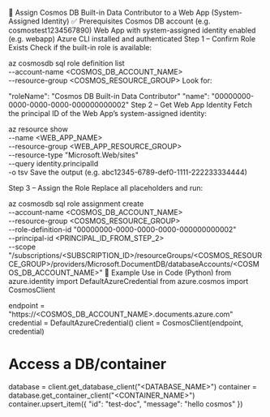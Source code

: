 🔧 Assign Cosmos DB Built-in Data Contributor to a Web App (System-Assigned Identity)
✅ Prerequisites
Cosmos DB account (e.g. cosmostest1234567890)
Web App with system-assigned identity enabled (e.g. webapp)
Azure CLI installed and authenticated
Step 1 – Confirm Role Exists
Check if the built-in role is available:

az cosmosdb sql role definition list \
  --account-name <COSMOS_DB_ACCOUNT_NAME> \
  --resource-group <COSMOS_RESOURCE_GROUP>
Look for:

"roleName": "Cosmos DB Built-in Data Contributor"
"name": "00000000-0000-0000-0000-000000000002"
Step 2 – Get Web App Identity
Fetch the principal ID of the Web App’s system-assigned identity:

az resource show \
  --name <WEB_APP_NAME> \
  --resource-group <WEB_APP_RESOURCE_GROUP> \
  --resource-type "Microsoft.Web/sites" \
  --query identity.principalId \
  -o tsv
Save the output (e.g. abc12345-6789-def0-1111-222233334444)

Step 3 – Assign the Role
Replace all placeholders and run:

az cosmosdb sql role assignment create \
  --account-name <COSMOS_DB_ACCOUNT_NAME> \
  --resource-group <COSMOS_RESOURCE_GROUP> \
  --role-definition-id "00000000-0000-0000-0000-000000000002" \
  --principal-id <PRINCIPAL_ID_FROM_STEP_2> \
  --scope "/subscriptions/<SUBSCRIPTION_ID>/resourceGroups/<COSMOS_RESOURCE_GROUP>/providers/Microsoft.DocumentDB/databaseAccounts/<COSMOS_DB_ACCOUNT_NAME>"
🧪 Example Use in Code (Python)
from azure.identity import DefaultAzureCredential
from azure.cosmos import CosmosClient

endpoint = "https://<COSMOS_DB_ACCOUNT_NAME>.documents.azure.com"
credential = DefaultAzureCredential()
client = CosmosClient(endpoint, credential)

# Access a DB/container
database = client.get_database_client("<DATABASE_NAME>")
container = database.get_container_client("<CONTAINER_NAME>")
container.upsert_item({ "id": "test-doc", "message": "hello cosmos" })
